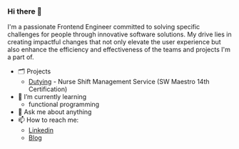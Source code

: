 ### Hi there 👋

I'm a passionate Frontend Engineer committed to solving specific challenges for people through innovative software solutions. My drive lies in creating impactful changes that not only elevate the user experience but also enhance the efficiency and effectiveness of the teams and projects I'm a part of.
- 🗂️ Projects
  - [Dutying](https://github.com/gom-3) - Nurse Shift Management Service (SW Maestro 14th Certification)
- 🌱 I’m currently learning
  - functional programming
- 💬 Ask me about anything
- 📫 How to reach me:
  - [Linkedin](https://www.linkedin.com/in/chankyu63/)
  - [Blog](https://kimchankyu.dev)




<!--
**ckrb63/ckrb63** is a ✨ _special_ ✨ repository because its `README.md` (this file) appears on your GitHub profile.

Here are some ideas to get you started:

- 🔭 I’m currently working on ...
- 🌱 I’m currently learning ...
- 👯 I’m looking to collaborate on ...
- 🤔 I’m looking for help with ...
- 💬 Ask me about ...
- 📫 How to reach me: ...
- 😄 Pronouns: ...
- ⚡ Fun fact: ...
-->
